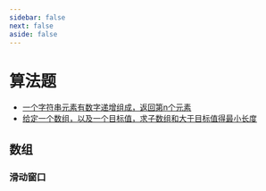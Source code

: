 ```yaml
---
sidebar: false
next: false
aside: false
---
```


# 算法题

- [一个字符串元素有数字递增组成，返回第n个元素](./char-at-index.md)
- [给定一个数组，以及一个目标值，求子数组和大于目标值得最小长度](./min-len-sum.md)

## 数组

### 滑动窗口
